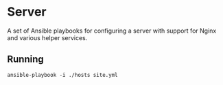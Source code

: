 # Server

A set of Ansible playbooks for configuring a server with support for Nginx and various helper services.

## Running

`ansible-playbook -i ./hosts site.yml`
